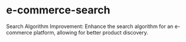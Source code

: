 # e-commerce-search
Search Algorithm Improvement:  Enhance the search algorithm for an e-commerce platform, allowing for better product discovery.
